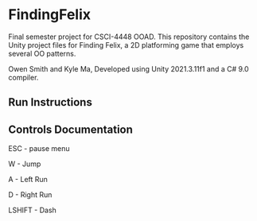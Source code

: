 # FindingFelix
Final semester project for CSCI-4448 OOAD. This repository contains the Unity project files for Finding Felix, a 2D platforming game that employs several OO patterns.

Owen Smith and Kyle Ma, Developed using Unity 2021.3.11f1 and a C# 9.0 compiler.

## Run Instructions


## Controls Documentation
ESC - pause menu

W - Jump

A - Left Run

D - Right Run

LSHIFT - Dash

